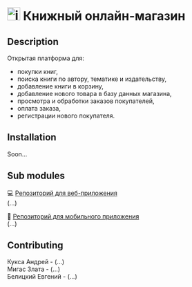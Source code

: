 # <img src="https://cdn-icons-png.flaticon.com/512/3839/3839819.png" alt="icon" width="30"/> Книжный онлайн-магазин

## Description 
Открытая платформа для:
* покупки книг, 
* поиска книги по автору, тематике и издательству, 
* добавление книги в корзину, 
* добавление нового товара в базу данных магазина, 
* просмотра и обработки заказов покупателей,
* оплата заказа, 
* регистрации нового покупателя.

## Installation
Soon...

## Sub modules
:computer: [Репозиторий для веб-приложения](https://github.com/fpmi-hci/proekt12a-web-automati)  
(...)

:iphone: [Репозиторий для мобильного приложения](https://github.com/fpmi-hci/proekt12a-mobile-automati)  
(...)

## Contributing
Кукса Андрей - (...)  
Мигас Злата - (...)  
Белицкий Евгений - (...)   
